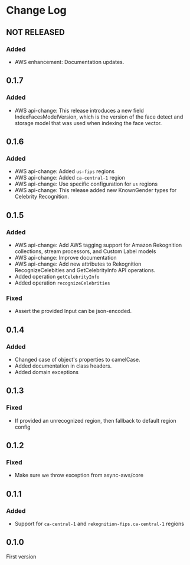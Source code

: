 # Change Log

## NOT RELEASED

### Added

- AWS enhancement: Documentation updates.

## 0.1.7

### Added

- AWS api-change: This release introduces a new field IndexFacesModelVersion, which is the version of the face detect and storage model that was used when indexing the face vector.

## 0.1.6

### Added

- AWS api-change: Added `us-fips` regions
- AWS api-change: Added `ca-central-1` region
- AWS api-change: Use specific configuration for `us` regions
- AWS api-change: This release added new KnownGender types for Celebrity Recognition.

## 0.1.5

### Added

- AWS api-change: Add AWS tagging support for Amazon Rekognition collections, stream processors, and Custom Label models
- AWS api-change: Improve documentation
- AWS api-change: Add new attributes to Rekognition RecognizeCelebities and GetCelebrityInfo API operations.
- Added operation `getCelebrityInfo`
- Added operation `recognizeCelebrities`

### Fixed

- Assert the provided Input can be json-encoded.

## 0.1.4

### Added

- Changed case of object's properties to camelCase.
- Added documentation in class headers.
- Added domain exceptions

## 0.1.3

### Fixed

- If provided an unrecognized region, then fallback to default region config

## 0.1.2

### Fixed

- Make sure we throw exception from async-aws/core

## 0.1.1

### Added

- Support for `ca-central-1` and `rekognition-fips.ca-central-1` regions

## 0.1.0

First version
